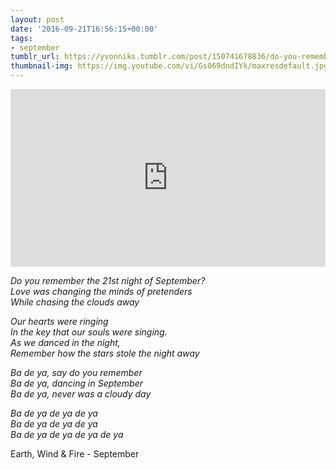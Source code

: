 ```yaml
---
layout: post
date: '2016-09-21T16:56:15+00:00'
tags:
- september
tumblr_url: https://yvonniks.tumblr.com/post/150741678836/do-you-remember-the-21st-night-of-september-love
thumbnail-img: https://img.youtube.com/vi/Gs069dndIYk/maxresdefault.jpg
---
```

<iframe style="height: auto; width: 100%; aspect-ratio: 16 / 9;" id="youtube_iframe" src="https://www.youtube.com/embed/Gs069dndIYk?feature=oembed&amp;enablejsapi=1&amp;wmode=opaque" frameborder="0" allow="accelerometer; autoplay; encrypted-media; gyroscope; picture-in-picture" allowfullscreen></iframe><a href="https://www.youtube.com/watch?v=Gs069dndIYk&amp;vq=hd720"></a> 

_Do you remember the 21st night of September?  
Love was changing the minds of pretenders  
While chasing the clouds away_

_Our hearts were ringing  
In the key that our souls were singing.  
As we danced in the night,  
Remember how the stars stole the night away_

_Ba de ya, say do you remember  
Ba de ya, dancing in September  
Ba de ya, never was a cloudy day_

_Ba de ya de ya de ya  
Ba de ya de ya de ya  
Ba de ya de ya de ya de ya_

Earth, Wind & Fire - September

